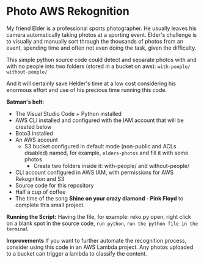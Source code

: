 # Photo AWS Rekognition

My friend Elder is a professional sports photographer. 
He usually leaves his camera automatically taking photos at a sporting event. 
Elder's challenge is to visually and manually sort through the thousands of photos from an event, spending time and often not even doing the task, given the difficulty.

This simple python source code could detect and separate photos with and with no people into two folders (stored in a bucket on aws):
`with-people/`
`without-people/`

And it will certainly save Helder's time at a low cost considering his enormous effort and use of his precious time running this code.

**Batman's belt:**
- The Visual Studio Code + Python installed
- AWS CLI installed and configured with the IAM account that will be created below
- Boto3 installed
- An AWS account
  - S3 bucket configured in default mode (non-public and ACLs disabled) named, for example, `elders-photos` and fill it with some photos
    - Create two folders inside it: with-people/ and without-people/
- CLI account configured in AWS IAM, with permissions for AWS Rekognition and S3
- Source code for this repository
- Half a cup of coffee
- The time of the song **Shine on your crazy diamond - Pink Floyd** to complete this small project.

**Running the Script:**
Having the file, for example: reko.py open, right click on a blank spot in the source code, `run python`, `run the python file in the terminal`

**Improvements**
If you want to further automate the recognition process, consider using this code in an AWS Lambda project.
Any photos uploaded to a bucket can trigger a lambda to classify the content.





  
